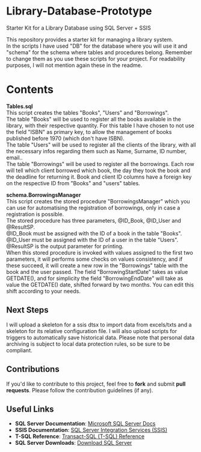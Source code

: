 # Library-Database-Prototype
Starter Kit for a Library Database using SQL Server + SSIS

This repository provides a starter kit for managing a library system.  
In the scripts I have used "DB" for the database where you will use it and "schema" for the schema where tables and procedures belong. Remember to change them as you use these scripts for your project. For readability purposes, I will not mention again these in the readme.   

# Contents

**Tables.sql**  
This script creates the tables "Books", "Users" and "Borrowings".  
The table "Books" will be used to register all the books available in the library, with their respective quantity. For this table I have chosen to not use the field "ISBN" as primary key, to allow the management of books published before 1970 (which don't have ISBN).  
The table "Users" will be used to register all the clients of the library, with all the necessary infos regarding them such as Name, Surname, ID number, email..  
The table "Borrowings" will be used to register all the borrowings. Each row will tell which client borrowed which book, the day they took the book and the deadline for returning it. Book and client ID columns have a foreign key on the respective ID from "Books" and "users" tables.  

**schema.BorrowingsManager**  
This script creates the stored procedure "BorrowingsManager" which you can use for automatising the registration of borrowings, only in case a registration is possible.  
The stored procedure has three parameters, @ID_Book, @ID_User and @ResultSP.  
@ID_Book must be assigned with the ID of a book in the table "Books".  
@ID_User must be assigned with the ID of a user in the table "Users".  
@ResultSP is the output parameter for printing.  
When this stored procedure is invoked with values assigned to the first two parameters, it will performs some checks on values consistency, and if these succeed, it will create a new row in the "Borrowings" table with the book and the user passed. The field "BorrowingStartDate" takes as value GETDATE(), and for simplicity the field "BorrowingEndDate" will take as value the GETDATE() date, shifted forward by two months. You can edit this shift according to your needs.  

## Next Steps
I will upload a skeleton for a ssis dtsx to import data from excels/txts and a skeleton for its relative configuration file. I will also upload scripts for triggers to automatically save historical data. Please note that personal data archiving is subject to local data protection rules, so be sure to be compliant.

## Contributions
If you'd like to contribute to this project, feel free to **fork** and submit **pull requests**. Please follow the contribution guidelines (if any).  

## Useful Links
- **SQL Server Documentation**: [Microsoft SQL Server Docs](https://docs.microsoft.com/en-us/sql/)  
- **SSIS Documentation**: [SQL Server Integration Services (SSIS)](https://learn.microsoft.com/en-us/sql/integration-services/)  
- **T-SQL Reference**: [Transact-SQL (T-SQL) Reference](https://docs.microsoft.com/en-us/sql/t-sql/language-reference)  
- **SQL Server Downloads**: [Download SQL Server](https://www.microsoft.com/en-us/sql-server/sql-server-downloads)  
